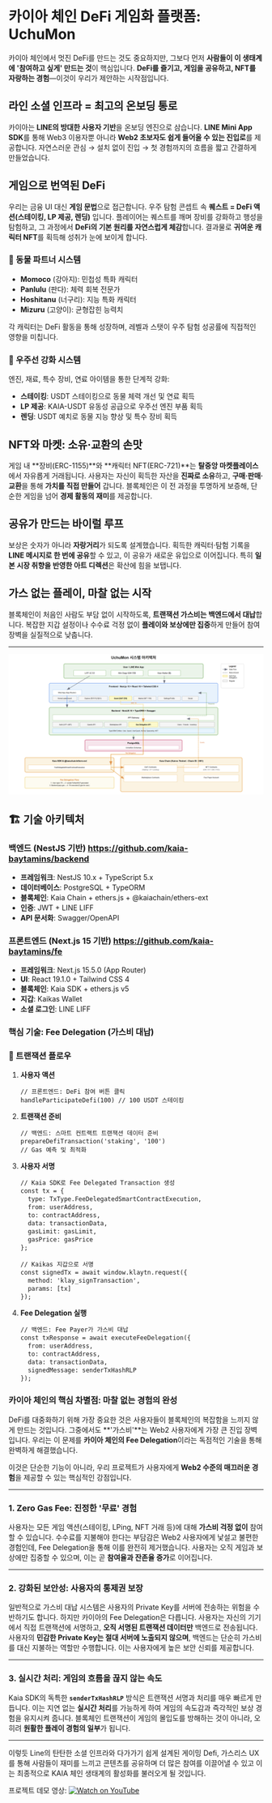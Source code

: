 # 카이아 체인 DeFi 게임화 플랫폼: UchuMon

카이아 체인에서 멋진 DeFi를 만드는 것도 중요하지만, 그보다 먼저 **사람들이 이 생태계에 '참여하고 싶게' 만드는 것**이 핵심입니다.
**DeFi를 즐기고, 게임을 공유하고, NFT를 자랑하는 경험**—이것이 우리가 제안하는 시작점입니다.

## 라인 소셜 인프라 = 최고의 온보딩 통로

카이아는 **LINE의 방대한 사용자 기반**을 온보딩 엔진으로 삼습니다.
**LINE Mini App SDK**를 통해 Web3 이용자뿐 아니라 **Web2 초보자도 쉽게 들어올 수 있는 진입로**를 제공합니다. 자연스러운 관심 → 설치 없이 진입 → 첫 경험까지의 흐름을 짧고 간결하게 만들었습니다.

## 게임으로 번역된 DeFi

우리는 금융 UI 대신 **게임 문법**으로 접근합니다.
우주 탐험 콘셉트 속 **퀘스트 = DeFi 액션(스테이킹, LP 제공, 렌딩)** 입니다. 플레이어는 퀘스트를 깨며 장비를 강화하고 행성을 탐험하고, 그 과정에서 **DeFi의 기본 원리를 자연스럽게 체감**합니다. 결과물로 **귀여운 캐릭터 NFT**를 획득해 성취가 눈에 보이게 합니다.

### 🐾 동물 파트너 시스템

- **Momoco** (강아지): 민첩성 특화 캐릭터
- **Panlulu** (판다): 체력 회복 전문가
- **Hoshitanu** (너구리): 지능 특화 캐릭터
- **Mizuru** (고양이): 균형잡힌 능력치

각 캐릭터는 DeFi 활동을 통해 성장하며, 레벨과 스탯이 우주 탐험 성공률에 직접적인 영향을 미칩니다.

### 🚀 우주선 강화 시스템

엔진, 재료, 특수 장비, 연료 아이템을 통한 단계적 강화:

- **스테이킹**: USDT 스테이킹으로 동물 체력 개선 및 연료 획득
- **LP 제공**: KAIA-USDT 유동성 공급으로 우주선 엔진 부품 획득
- **렌딩**: USDT 예치로 동물 지능 향상 및 특수 장비 획득

## NFT와 마켓: 소유·교환의 손맛

게임 내 **장비(ERC-1155)**와 **캐릭터 NFT(ERC-721)**는 **탈중앙 마켓플레이스**에서 자유롭게 거래됩니다.
사용자는 자신이 획득한 자산을 **진짜로 소유**하고, **구매·판매·교환**을 통해 **가치를 직접 만들어** 갑니다. 블록체인은 이 전 과정을 투명하게 보증해, 단순한 게임을 넘어 **경제 활동의 재미**를 제공합니다.

## 공유가 만드는 바이럴 루프

보상은 숫자가 아니라 **자랑거리**가 되도록 설계했습니다.
획득한 캐릭터·탐험 기록을 **LINE 메시지로 한 번에 공유**할 수 있고, 이 공유가 새로운 유입으로 이어집니다. 특히 **일본 시장 취향을 반영한 아트 디렉션**은 확산에 힘을 보탭니다.

## 가스 없는 플레이, 마찰 없는 시작

블록체인이 처음인 사람도 부담 없이 시작하도록, **트랜잭션 가스비는 백엔드에서 대납**합니다.
복잡한 지갑 설정이나 수수료 걱정 없이 **플레이와 보상에만 집중**하게 만들어 참여 장벽을 실질적으로 낮춥니다.

---

![image](./uchumon-architecture.png)

## 🏗️ 기술 아키텍처

### 백엔드 (NestJS 기반)  https://github.com/kaia-baytamins/backend

- **프레임워크**: NestJS 10.x + TypeScript 5.x
- **데이터베이스**: PostgreSQL + TypeORM
- **블록체인**: Kaia Chain + ethers.js + @kaiachain/ethers-ext
- **인증**: JWT + LINE LIFF
- **API 문서화**: Swagger/OpenAPI

### 프론트엔드 (Next.js 15 기반) https://github.com/kaia-baytamins/fe

- **프레임워크**: Next.js 15.5.0 (App Router)
- **UI**: React 19.1.0 + Tailwind CSS 4
- **블록체인**: Kaia SDK + ethers.js v5
- **지갑**: Kaikas Wallet
- **소셜 로그인**: LINE LIFF

### 핵심 기술: Fee Delegation (가스비 대납)

### 🔄 트랜잭션 플로우

1. **사용자 액션**
    
    ```tsx
    // 프론트엔드: DeFi 참여 버튼 클릭
    handleParticipateDefi(100) // 100 USDT 스테이킹
    
    ```
    
2. **트랜잭션 준비**
    
    ```tsx
    // 백엔드: 스마트 컨트랙트 트랜잭션 데이터 준비
    prepareDefiTransaction('staking', '100')
    // Gas 예측 및 최적화
    
    ```
    
3. **사용자 서명**
    
    ```tsx
    // Kaia SDK로 Fee Delegated Transaction 생성
    const tx = {
      type: TxType.FeeDelegatedSmartContractExecution,
      from: userAddress,
      to: contractAddress,
      data: transactionData,
      gasLimit: gasLimit,
      gasPrice: gasPrice
    };
    
    // Kaikas 지갑으로 서명
    const signedTx = await window.klaytn.request({
      method: 'klay_signTransaction',
      params: [tx]
    });
    
    ```
    
4. **Fee Delegation 실행**
    
    ```tsx
    // 백엔드: Fee Payer가 가스비 대납
    const txResponse = await executeFeeDelegation({
      from: userAddress,
      to: contractAddress,
      data: transactionData,
      signedMessage: senderTxHashRLP
    });
    
    ```
    

### **카이아 체인의 핵심 차별점: 마찰 없는 경험의 완성**

DeFi를 대중화하기 위해 가장 중요한 것은 사용자들이 블록체인의 복잡함을 느끼지 않게 만드는 것입니다. 그중에서도 **'가스비'**는 Web2 사용자에게 가장 큰 진입 장벽입니다. 우리는 이 문제를 **카이아 체인의 Fee Delegation**이라는 독점적인 기술을 통해 완벽하게 해결했습니다.

이것은 단순한 기능이 아니라, 우리 프로젝트가 사용자에게 **Web2 수준의 매끄러운 경험**을 제공할 수 있는 핵심적인 강점입니다.

---

### **1. Zero Gas Fee: 진정한 '무료' 경험**

사용자는 모든 게임 액션(스테이킹, LPing, NFT 거래 등)에 대해 **가스비 걱정 없이** 참여할 수 있습니다. 수수료를 지불해야 한다는 부담감은 Web2 사용자에게 낯설고 불편한 경험인데, Fee Delegation을 통해 이를 완전히 제거했습니다. 사용자는 오직 게임과 보상에만 집중할 수 있으며, 이는 곧 **참여율과 잔존율 증가**로 이어집니다.

---

### **2. 강화된 보안성: 사용자의 통제권 보장**

일반적으로 가스비 대납 시스템은 사용자의 Private Key를 서버에 전송하는 위험을 수반하기도 합니다. 하지만 카이아의 Fee Delegation은 다릅니다. 사용자는 자신의 기기에서 직접 트랜잭션에 서명하고, **오직 서명된 트랜잭션 데이터만** 백엔드로 전송됩니다. 사용자의 **민감한 Private Key는 절대 서버에 노출되지 않으며**, 백엔드는 단순히 가스비를 대신 지불하는 역할만 수행합니다. 이는 사용자에게 높은 보안 신뢰를 제공합니다.

---

### **3. 실시간 처리: 게임의 흐름을 끊지 않는 속도**

Kaia SDK의 독특한 **`senderTxHashRLP`** 방식은 트랜잭션 서명과 처리를 매우 빠르게 만듭니다. 이는 지연 없는 **실시간 처리**를 가능하게 하여 게임의 속도감과 즉각적인 보상 경험을 유지시켜 줍니다. 블록체인 트랜잭션이 게임의 몰입도를 방해하는 것이 아니라, 오히려 **원활한 플레이 경험의 일부**가 됩니다.

---

이렇듯 Line의 탄탄한 소셜 인프라와 다가가기 쉽게 설계된 게이밍 Defi, 가스리스 UX를 통해 사람들이 재미를 느끼고 콘텐츠를 공유하며 더 많은 참여를 이끌어낼 수 있고 이는 최종적으로 KAIA 체인 생태계의 활성화를 불러오게 될 것입니다.

프로젝트 데모 영상: [![Watch on YouTube](https://img.shields.io/badge/YouTube-Demo-red?logo=youtube)](https://youtu.be/rSqFfBLWnKk)
